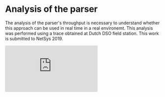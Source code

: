 # Analysis of the parser

The analysis of the parser's throughput is necessary to understand whether this approach can be used in real time in a real environemt. This analysis was performed using a trace obtained at Dutch DSO field station. This work is submitted to NetSys 2019. 

![throughput](https://github.com/jjchromik/hilti-104/blob/master/analysis/var_tcp_len_through.pdf "Throughput as function of the PCAP file size")
<!-- <object data="https://github.com/jjchromik/hilti-104/analysis/var_tcp_len_through.pdf" type="application/pdf" width="700px" height="700px">
    <embed src="https://github.com/jjchromik/hilti-104/analysis/var_tcp_len_through.pdf">
        <p>This browser does not support PDFs. Please download the PDF to view it: <a href="https://github.com/jjchromik/hilti-104/analysis/var_tcp_len_through.pdf">Download PDF</a>.</p>
    </embed>
</object>


https://github.com/jjchromik/hilti-104/blob/master/analysis/var_tcp_len_through.pdf -->